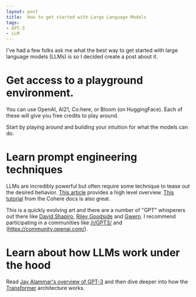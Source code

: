 ```yaml
---
layout: post
title:  How to get started with Large Language Models
tags:
- GPT-3
- LLM
---
```


I've had a few folks ask me what the best way to get started with large language models (LLMs) is so I decided create a post about it.

# Get access to a playground environment. 
You can use OpenAI, AI21, Co:here, or Bloom (on HuggingFace). Each of these will give you free credits to play around. 

Start by playing around and building your intuition for what the models can do.

# Learn prompt engineering techniques
LLMs are incredibly powerful but often require some technique to tease out the desired behavior. [This article](https://www.analyticsvidhya.com/blog/2022/05/prompt-engineering-in-gpt-3/) provides a high level overview. [This tutorial](https://docs.cohere.ai/prompt-engineering-wiki/) from the Cohere docs is also great.

This is a quickly evolving art and there are a number of "GPT" whisperers out there like [David Shapiro](https://www.youtube.com/c/DavidShapiroAutomator), [Riley Goodside](https://twitter.com/goodside) and [Gwern](https://gwern.net/GPT-3). I recommend participating in a communities like [/r/GPT3/](https://www.reddit.com/r/GPT3/) and (https://community.openai.com/).

# Learn about how LLMs work under the hood
Read [Jay Alammar's overview of GPT-3](https://jalammar.github.io/how-gpt3-works-visualizations-animations/) and then dive deeper into how the [Transformer](https://jalammar.github.io/illustrated-transformer/) architecture works.